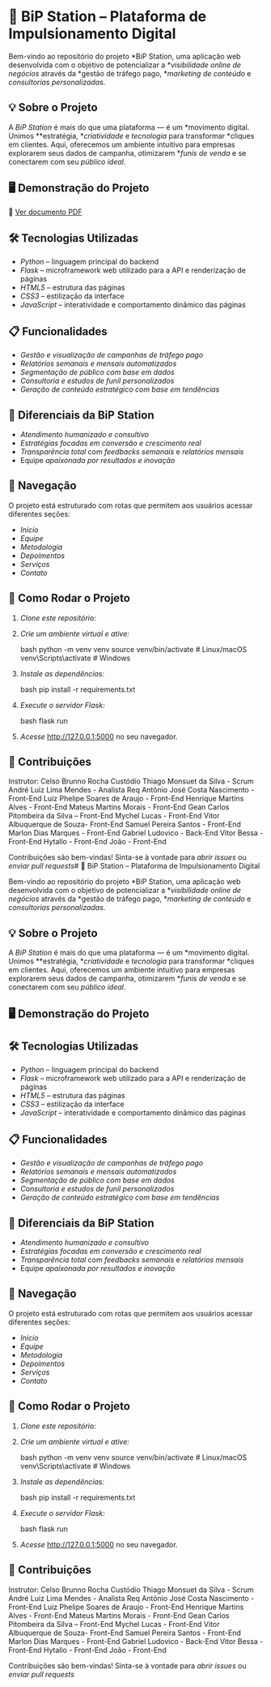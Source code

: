 # 🚀 BiP Station – Plataforma de Impulsionamento Digital

Bem-vindo ao repositório do projeto *BiP Station, uma aplicação web desenvolvida com o objetivo de potencializar a **visibilidade online de negócios* através da *gestão de tráfego pago, **marketing de conteúdo* e *consultorias personalizadas*.

## 💡 Sobre o Projeto

A *BiP Station* é mais do que uma plataforma — é um *movimento digital. Unimos **estratégia, **criatividade* e *tecnologia* para transformar *cliques em clientes. Aqui, oferecemos um ambiente intuitivo para empresas explorarem seus dados de campanha, otimizarem **funis de venda* e se conectarem com seu *público ideal*.

## 🖥️ Demonstração do Projeto

📄 [Ver documento PDF](./static/img/bip_station_template.jpeg)

## 🛠️ Tecnologias Utilizadas

- *Python* – linguagem principal do backend
- *Flask* – microframework web utilizado para a API e renderização de páginas
- *HTML5* – estrutura das páginas
- *CSS3* – estilização da interface
- *JavaScript* – interatividade e comportamento dinâmico das páginas

## 📋 Funcionalidades

- *Gestão e visualização de campanhas de tráfego pago*
- *Relatórios semanais e mensais automatizados*
- *Segmentação de público com base em dados*
- *Consultoria e estudos de funil personalizados*
- *Geração de conteúdo estratégico com base em tendências*

## 🧠 Diferenciais da BiP Station

- *Atendimento humanizado e consultivo*
- *Estratégias focadas em conversão e crescimento real*
- *Transparência total* com *feedbacks semanais* e *relatórios mensais*
- Equipe *apaixonada por resultados e inovação*

## 📍 Navegação

O projeto está estruturado com rotas que permitem aos usuários acessar diferentes seções:

- *Início*
- *Equipe*
- *Metodologia*
- *Depoimentos*
- *Serviços*
- *Contato*

## 🏁 Como Rodar o Projeto

1. *Clone este repositório:*

2. *Crie um ambiente virtual e ative:*

   bash
   python -m venv venv
   source venv/bin/activate  # Linux/macOS
   venv\Scripts\activate     # Windows
   

3. *Instale as dependências:*

   bash
   pip install -r requirements.txt
   

4. *Execute o servidor Flask:*

   bash
   flask run
   

5. *Acesse* http://127.0.0.1:5000 no seu navegador.

## 🤝 Contribuições

Instrutor: Celso Brunno Rocha Custódio
Thiago Monsuet da Silva - Scrum
André Luiz Lima Mendes - Analista Req
Antônio José Costa Nascimento - Front-End
Luiz Phelipe Soares de Araujo - Front-End
Henrique Martins Alves - Front-End
Mateus Martins Morais - Front-End
Gean Carlos Pitombeira da Silva – Front-End
Mychel Lucas - Front-End
Vitor Albuquerque de Souza- Front-End
Samuel Pereira Santos - Front-End
Marlon Dias Marques - Front-End
Gabriel Ludovico - Back-End
Vitor Bessa - Front-End
Hytallo - Front-End
João - Front-End





Contribuições são bem-vindas! Sinta-se à vontade para *abrir issues* ou *enviar pull requests*# 🚀 BiP Station – Plataforma de Impulsionamento Digital

Bem-vindo ao repositório do projeto *BiP Station, uma aplicação web desenvolvida com o objetivo de potencializar a **visibilidade online de negócios* através da *gestão de tráfego pago, **marketing de conteúdo* e *consultorias personalizadas*.

## 💡 Sobre o Projeto

A *BiP Station* é mais do que uma plataforma — é um *movimento digital. Unimos **estratégia, **criatividade* e *tecnologia* para transformar *cliques em clientes. Aqui, oferecemos um ambiente intuitivo para empresas explorarem seus dados de campanha, otimizarem **funis de venda* e se conectarem com seu *público ideal*.

## 🖥️ Demonstração do Projeto



## 🛠️ Tecnologias Utilizadas

- *Python* – linguagem principal do backend
- *Flask* – microframework web utilizado para a API e renderização de páginas
- *HTML5* – estrutura das páginas
- *CSS3* – estilização da interface
- *JavaScript* – interatividade e comportamento dinâmico das páginas

## 📋 Funcionalidades

- *Gestão e visualização de campanhas de tráfego pago*
- *Relatórios semanais e mensais automatizados*
- *Segmentação de público com base em dados*
- *Consultoria e estudos de funil personalizados*
- *Geração de conteúdo estratégico com base em tendências*

## 🧠 Diferenciais da BiP Station

- *Atendimento humanizado e consultivo*
- *Estratégias focadas em conversão e crescimento real*
- *Transparência total* com *feedbacks semanais* e *relatórios mensais*
- Equipe *apaixonada por resultados e inovação*

## 📍 Navegação

O projeto está estruturado com rotas que permitem aos usuários acessar diferentes seções:

- *Início*
- *Equipe*
- *Metodologia*
- *Depoimentos*
- *Serviços*
- *Contato*

## 🏁 Como Rodar o Projeto

1. *Clone este repositório:*

2. *Crie um ambiente virtual e ative:*

   bash
   python -m venv venv
   source venv/bin/activate  # Linux/macOS
   venv\Scripts\activate     # Windows
   

3. *Instale as dependências:*

   bash
   pip install -r requirements.txt
   

4. *Execute o servidor Flask:*

   bash
   flask run
   

5. *Acesse* http://127.0.0.1:5000 no seu navegador.

## 🤝 Contribuições

Instrutor: Celso Brunno Rocha Custódio
Thiago Monsuet da Silva - Scrum
André Luiz Lima Mendes - Analista Req
Antônio José Costa Nascimento - Front-End
Luiz Phelipe Soares de Araujo - Front-End
Henrique Martins Alves - Front-End
Mateus Martins Morais - Front-End
Gean Carlos Pitombeira da Silva – Front-End
Mychel Lucas - Front-End
Vitor Albuquerque de Souza- Front-End
Samuel Pereira Santos - Front-End
Marlon Dias Marques - Front-End
Gabriel Ludovico - Back-End
Vitor Bessa - Front-End
Hytallo - Front-End
João - Front-End





Contribuições são bem-vindas! Sinta-se à vontade para *abrir issues* ou *enviar pull requests*
